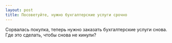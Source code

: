 ```yaml
---
layout: post 
title: Посоветуйте, нужно бухгалтерские услуги срочно 
--- 
```

Сорвалась покупка, теперь нужно заказать бухгалтерские услуги снова. Где это сделать, чтобы снова не кинули?